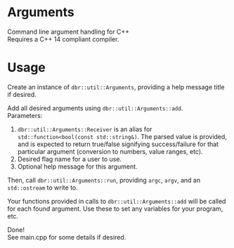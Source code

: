 # Arguments
Command line argument handling for C++  
Requires a C++ 14 compliant compiler.

# Usage
Create an instance of ```dbr::util::Arguments```, providing a help message title if desired.  

Add all desired arguments using ```dbr::util::Arguments::add```.  
 Parameters:  
 1. ```dbr::util::Arguments::Receiver``` is an alias for ```std::function<bool(const std::string&)```. The parsed value is provided, and is expected to return true/false signifying success/failure for that particular argument (conversion to numbers, value ranges, etc).  
 2. Desired flag name for a user to use.  
 3. Optional help message for this argument.  

Then, call ```dbr::util::Arguments::run```, providing ```argc```, ```argv```, and an ```std::ostream``` to write to.  

Your functions provided in calls to ```dbr::util::Arguments::add``` will be called for each found argument. Use these to set any variables for your program, etc.  

Done!  
See main.cpp for some details if desired.
